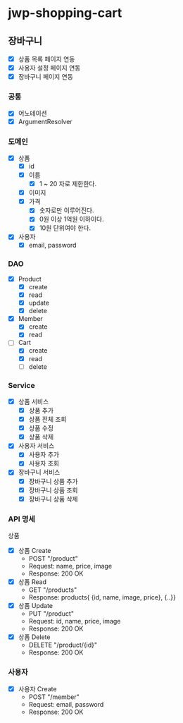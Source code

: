 # jwp-shopping-cart

## 장바구니

- [x] 상품 목록 페이지 연동
- [x] 사용자 설정 페이지 연동
- [x] 장바구니 페이지 연동

### 공통

- [x] 어노테이션
- [x] ArgumentResolver

### 도메인

- [x] 상품
    - [x] id
    - [x] 이름
        - [x] 1 ~ 20 자로 제한한다.
    - [x] 이미지
    - [x] 가격
        - [x] 숫자로만 이루어진다.
        - [x] 0원 이상 1억원 이하이다.
        - [x] 10원 단위여야 한다.

- [x] 사용자
    - [x] email, password

### DAO

- [x] Product
    - [x] create
    - [x] read
    - [x] update
    - [x] delete

- [x] Member
    - [x] create
    - [x] read

- [ ] Cart
    - [x] create
    - [x] read
    - [ ] delete

### Service

- [x] 상품 서비스
    - [x] 상품 추가
    - [x] 상품 전체 조회
    - [x] 상품 수정
    - [x] 상품 삭제

- [x] 사용자 서비스
    - [x] 사용자 추가
    - [x] 사용자 조회

- [x] 장바구니 서비스
    - [x] 장바구니 상품 추가
    - [x] 장바구니 상품 조회
    - [x] 장바구니 상품 삭제

### API 명세

상품

- [x] 상품 Create
    - POST "/product"
    - Request: name, price, image
    - Response: 200 OK
- [x] 상품 Read
    - GET "/products"
    - Response: products{ {id, name, image, price}, {..}}
- [x] 상품 Update
    - PUT "/product"
    - Request: id, name, price, image
    - Response: 200 OK
- [x] 상품 Delete
    - DELETE "/product/{id}"
    - Response: 200 OK

### 사용자

- [x] 사용자 Create
    - POST "/member"
    - Request: email, password
    - Response: 200 OK
